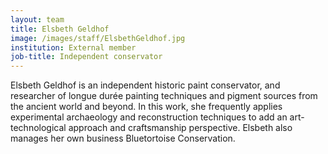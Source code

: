 ```yaml
---
layout: team
title: Elsbeth Geldhof
image: /images/staff/ElsbethGeldhof.jpg
institution: External member
job-title: Independent conservator
---
```

Elsbeth Geldhof is an independent historic paint conservator, and researcher of longue durée painting techniques and
pigment sources from the ancient world and beyond. In this work, she frequently applies experimental archaeology and
reconstruction techniques to add an art-technological approach and craftsmanship perspective. Elsbeth also manages her
own business Bluetortoise Conservation.